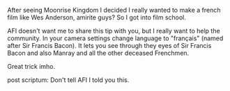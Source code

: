 After seeing Moonrise Kingdom I decided I really wanted to make a french film like Wes Anderson, amirite guys? So I got into film school.

AFI doesn't want me to share this tip with you, but I really want to help the community. In your camera settings change language to "français" (named after Sir Francis Bacon). It lets you see through they eyes of Sir Francis Bacon and also Manray and all the other deceased Frenchmen.

Great trick imho.

post scriptum: Don't tell AFI I told you this.
